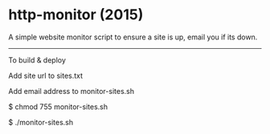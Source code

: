 # http-monitor (2015)

A simple website monitor script to ensure a site is up, email you if its down.

------------------
To build & deploy

Add site url to sites.txt

Add email address to monitor-sites.sh

$ chmod 755 monitor-sites.sh

$ ./monitor-sites.sh 
